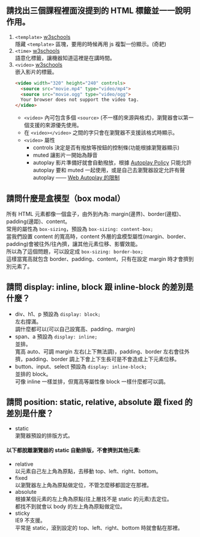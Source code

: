 ## 請找出三個課程裡面沒提到的 HTML 標籤並一一說明作用。
1. `<template>` [w3schools](https://www.w3schools.com/tags/tag_template.asp)  
    隱藏 `<template>` 區塊，要用的時候再用 js 複製一份顯示。(奇耙)
2. `<time>` [w3schools](https://www.w3schools.com/tags/tag_time.asp)  
    語意化標籤，讓機器知道這裡是在講時間。
3. `<video>` [w3schools](https://www.w3schools.com/tags/tag_video.asp)  
    嵌入影片的標籤。
    ``` html
    <video width="320" height="240" controls>
      <source src="movie.mp4" type="video/mp4">
      <source src="movie.ogg" type="video/ogg">
      Your browser does not support the video tag.
    </video>
    ```
    - `<video>` 內可包含多個 `<source>` (不一樣的來源與格式)，瀏覽器會以第一個支援的來源優先使用。
    - 在 `<video></video>` 之間的字只會在瀏覽器不支援該格式時顯示。
    - `<video>` 屬性
      - controls 決定是否有撥放等按鈕的控制條(功能根據瀏覽器顯示)
      - muted	讓影片一開始為靜音
      - autoplay 影片準備好就會自動撥放，根據 [Autoplay Policy](https://developers.google.com/web/updates/2017/09/autoplay-policy-changes)
      只能允許 autoplay 要和 muted 一起使用，或是自己去瀏覽器設定允許有聲 autoplay —— [Web Autoplay 的限制](https://jiepeng.me/2019/03/17/autoplay-policy-note)

## 請問什麼是盒模型（box modal）
所有 HTML 元素都像一個盒子，由外到內為: margin(邊界)、border(邊框)、padding(邊距)、content。  
常用的屬性為 `box-sizing`，預設為 `box-sizing: content-box;`  
當我們設置 content 的寬高時，content 外層的盒模型屬性(margin、border、padding)會被往外/往內擠，讓其他元素位移、影響效能。  
所以為了這個問題，可以設定成 `box-sizing: border-box;`  
這樣當寬高就包含 border、padding、content，只有在設定 margin 時才會擠到別元素了。

## 請問 display: inline, block 跟 inline-block 的差別是什麼？
- div、h1、p 預設為 `display: block;`  
  左右撐滿。  
  調什麼都可以(可以自己設寬高、padding、margin)  
- span、a 預設為 `display: inline;`  
  並排。  
  寬高 auto、可調 margin 左右(上下無法調)，padding、border 左右會往外擠，padding、border 調上下會上下生長可是不會造成上下元素位移。  
- button、input、select 預設為 `display: inline-block;`  
  並排的 block。  
  可像 inline 一樣並排，但寬高等屬性像 block 一樣什麼都可以調。  
  
## 請問 position: static, relative, absolute 跟 fixed 的差別是什麼？
- static  
  瀏覽器預設的排版方式。
#### 以下都脫離瀏覽器的 static 自動排版，不會擠到其他元素:  
- relative  
  以元素自己左上角為原點，去移動 top、left、right、bottom。  
- fixed  
  以瀏覽器左上角為原點做定位，不管怎麼移都固定在那裡。  
- absolute  
  根據某個元素的左上角為原點(往上層找不是 static 的元素)去定位。  
  都找不到就會以 body 的左上角為原點做定位。  
- sticky  
  IE9 不支援。  
  平常是 static，滾到設定的 top、left、right、bottom 時就會黏在那裡。  
